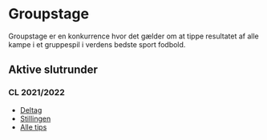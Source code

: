# Groupstage

Groupstage er en konkurrence hvor det gælder om at tippe resultatet af alle kampe i et gruppespil i verdens bedste sport fodbold.

## Aktive slutrunder
### CL 2021/2022
* [Deltag](slutrunder/cl2122/deltag.md)
* [Stillingen](slutrunder/cl2122/stillingen.md)
* [Alle tips](resources/cl2122/cl2122-stillingen.html)